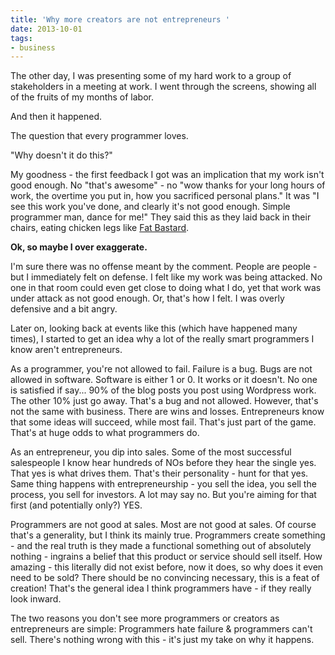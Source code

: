 ```yaml
---
title: 'Why more creators are not entrepreneurs '
date: 2013-10-01
tags:
- business
---
```

The other day, I was presenting some of my hard work to a group of stakeholders in a meeting at work.  I went through the screens, showing all of the fruits of my months of labor.  

<!--more-->

And then it happened.  

The question that every programmer loves.

"Why doesn't it do this?"

My goodness - the first feedback I got was an implication that my work isn't good enough.  No "that's awesome" - no "wow thanks for your long hours of work, the overtime you put in, how you sacrificed personal plans."  It was "I see this work you've done, and clearly it's not good enough.  Simple programmer man, dance for me!" They said this as they laid back in their chairs, eating chicken legs like [Fat Bastard](http://en.wikipedia.org/wiki/Fat_Bastard_(character)).

**Ok, so maybe I over exaggerate.**

I'm sure there was no offense meant by the comment.  People are people - but I immediately felt on defense.  I felt like my work was being attacked.  No one in that room could even get close to doing what I do, yet that work was under attack as not good enough.  Or, that's how I felt.  I was overly defensive and a bit angry.

Later on, looking back at events like this (which have happened many times), I started to get an idea why a lot of the really smart programmers I know aren't entrepreneurs.  

As a programmer, you're not allowed to fail.  Failure is a bug.  Bugs are not allowed in software.  Software is either 1 or 0.  It works or it doesn't.  No one is satisfied if say... 90% of the blog posts you post using Wordpress work.  The other 10% just go away.  That's a bug and not allowed.  However, that's not the same with business.  There are wins and losses.  Entrepreneurs know that some ideas will succeed, while most fail.  That's just part of the game.  That's at huge odds to what programmers do.

As an entrepreneur, you dip into sales.  Some of the most successful salespeople I know hear hundreds of NOs before they hear the single yes.  That yes is what drives them.  That's their personality - hunt for that yes.  Same thing happens with entrepreneurship - you sell the idea, you sell the process, you sell for investors.  A lot may say no.  But you're aiming for that first (and potentially only?) YES.  

Programmers are not good at sales.  Most are not good at sales.  Of course that's a generality, but I think its mainly true.  Programmers create something - and the real truth is they made a functional something out of absolutely nothing - ingrains a belief that this product or service should sell itself.  How amazing - this literally did not exist before, now it does, so why does it even need to be sold?  There should be no convincing necessary, this is a feat of creation!  That's the general idea I think programmers have - if they really look inward.

The two reasons you don't see more programmers or creators as entrepreneurs are simple: Programmers hate failure & programmers can't sell.  There's nothing wrong with this - it's just my take on why it happens. 
